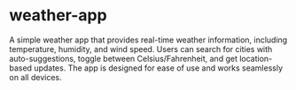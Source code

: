 # weather-app
A simple weather app that provides real-time weather information, including temperature, humidity, and wind speed. Users can search for cities with auto-suggestions, toggle between Celsius/Fahrenheit, and get location-based updates. The app is designed for ease of use and works seamlessly on all devices.
